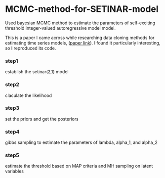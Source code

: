 # MCMC-method-for-SETINAR-model
Used bayesian MCMC method to estimate the parameters of self-exciting threshold integer-valued autoregressive model model.


This is a paper I came across while researching data cloning methods for estimating time series models, ([paper link](https://www.sciencedirect.com/science/article/pii/S0167947321002449)). I found it particularly interesting, so I reproduced its code.

### step1
establish the setinar(2,1) model
### step2
claculate the likelihood
### step3
set the priors and get the posteriors
### step4
gibbs sampling to estimate the parameters of lambda, alpha_1, and alpha_2
### step5
estimate the threshold based on MAP criteria and MH sampling on latent variables
